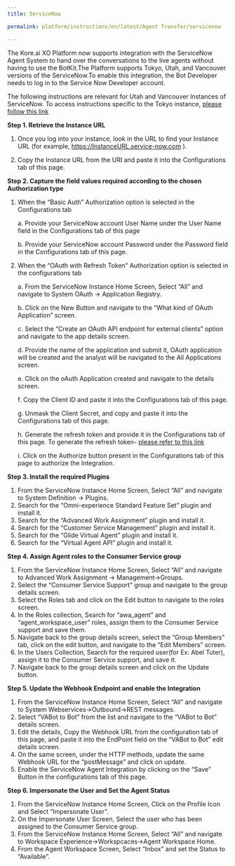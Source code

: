 ```yaml
---
title: ServiceNow

permalink: platform/instructions/en/latest/Agent Transfer/servicenow

---
```

The Kore.ai XO Platform now supports integration with the ServiceNow Agent System to hand over the conversations to the live agents without having to use the BotKit.The Platform supports Tokyo, Utah, and Vancouver versions of the ServiceNow.To enable this integration, the Bot Developer needs to log in to the Service Now Developer account.

The following instructions are relevant for Utah and Vancouver Instances of ServiceNow. To access instructions specific to the Tokyo instance, [please follow this link](https://developer.kore.ai/integrations/configuring-the-servicenow-agent/)


<base target="_blank">
<container>

**Step 1. Retrieve the Instance URL**

1. Once you log into your instance, look in the URL to find your Instance URL (for example, https://InstanceURL.service-now.com ).
   
2. Copy the Instance URL from the URI and paste it into the Configurations tab of this page.
   
</container>

<container>

**Step 2. Capture the field values required according to the chosen Authorization type**

1.  When the “Basic Auth” Authorization option  is selected in the Configurations tab 

      a. Provide your ServiceNow account User Name under the User Name field in the Configurations tab of this page
   
      b. Provide your ServiceNow account Password under the Password field in the Configurations tab of this page.

2. When the “OAuth with Refresh Token” Authorization option is selected in the configurations tab

   a. From the ServiceNow Instance Home Screen, Select “All” and navigate to System OAuth → Application Registry.

   b. Click on the New Button and navigate to the “What kind of OAuth Application” screen.

   c. Select the “Create an OAuth API endpoint for external clients” option and navigate to the app details screen.

   d. Provide the name of the application and submit it, OAuth application will be created and the analyst will be navigated to the All Applications screen.

   e. Click on the oAuth Application created and navigate to the details screen.

   f. Copy the Client ID and paste it into the Configurations tab of this page.

   g. Unmask the Client Secret, and copy and paste it into the Configurations tab of this page.

   h. Generate the refresh token and provide it in the Configurations tab of this page. To generate the refresh token- [please refer to this link](https://docs.servicenow.com/bundle/tokyo-platform-security/page/administer/security/reference/r_OAuthAPIRequestParameters.html)
   
   i. Click on the Authorize button present in the Configurations tab of this page to authorize the Integration.

</container>

<container>
 
**Step 3.  Install the required Plugins**
 
1. From the ServiceNow Instance Home Screen, Select “All” and navigate to System Definition → Plugins.
2. Search for the “Omni-experience Standard Feature Set” plugin and install it.
3. Search for the “Advanced Work Assignment” plugin and install it.
4. Search for the “Customer Service Management” plugin and install it.
5. Search for the “Glide Virtual Agent” plugin and install it.
6. Search for the “Virtual Agent API” plugin and install it.

</container>

<container>
 
**Step 4. Assign Agent roles to the Consumer Service group**
 
1. From the ServiceNow Instance Home Screen, Select “All” and navigate to Advanced Work Assignment → Management→Groups.
2. Select the “Consumer Service Support” group and navigate to the group details screen.
3. Select the Roles tab and click on the Edit button to navigate to the roles screen.
4. In the Roles collection, Search for “awa_agent” and  “agent_workspace_user” roles, assign them to the Consumer Service support and save them.
5. Navigate back to the group details screen, select the “Group Members” tab, click on the edit button, and navigate to the “Edit Members” screen.
6. In the Users Collection, Search for the required user(for Ex: Abel Tuter), assign it to the Consumer Service support, and save it.
7. Navigate back to the group details screen and click on the Update button.

</container>

<container>
 
**Step 5. Update the Webhook Endpoint and enable the Integration**
 
1. From the ServiceNow Instance Home Screen, Select “All” and navigate to System Webservices→Outbound→REST messages.
2. Select “VABot to Bot” from the list and navigate to the “VABot to Bot” details screen.
3. Edit the details, Copy the Webhook URL from the configuration tab of this page, and paste it into the EndPoint field on the “VABot to Bot” edit details screen.
4. On the same screen, under the HTTP methods, update the same Webhook URL for the “postMessage” and click on update.
5. Enable the ServiceNow Agent Integration by clicking on the “Save” Button in the configurations tab of this page.

</container>

<container>
 
**Step 6. Impersonate the User and Set the Agent Status**
 
1. From the ServiceNow Instance Home Screen, Click on the Profile Icon and Select “Impersonate User”.
2. On the Impersonate User Screen, Select the user who has been assigned to the Consumer Service group.
3. From the ServiceNow Instance Home Screen, Select “All” and navigate to Workspace Experience→Workspcaces→Agent Workspace Home.
4. From the Agent Workspace Screen, Select “Inbox” and set the Status to “Available”.

</container>
